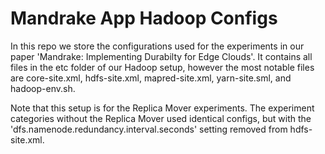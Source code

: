 # Mandrake App Hadoop Configs
In this repo we store the configurations used for the experiments in our paper 'Mandrake: Implementing Durabilty for Edge Clouds'. It contains all files in the etc folder of our Hadoop setup, however the most notable files are core-site.xml, hdfs-site.xml, mapred-site.xml, yarn-site.sml, and hadoop-env.sh.

Note that this setup is for the Replica Mover experiments. The experiment categories without the Replica Mover used identical configs, but with the 'dfs.namenode.redundancy.interval.seconds' setting removed from hdfs-site.xml.
